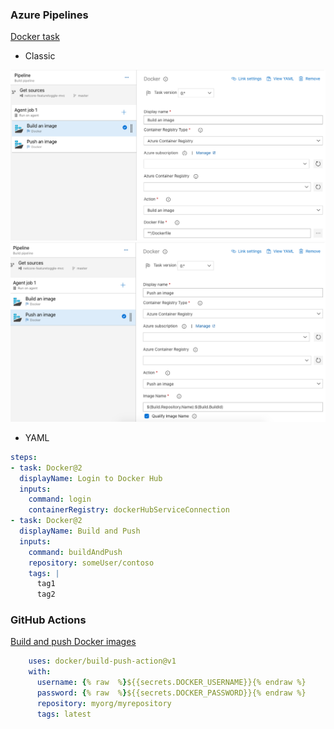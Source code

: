 ### Azure Pipelines
[Docker task](https://docs.microsoft.com/en-us/azure/devops/pipelines/tasks/build/docker?view=azure-devops)

- Classic

![Docker (build)](images/task-Docker-build.png)
![Docker (push)](images/task-Docker-push.png)

- YAML

```yaml
steps:
- task: Docker@2
  displayName: Login to Docker Hub
  inputs:
    command: login
    containerRegistry: dockerHubServiceConnection
- task: Docker@2
  displayName: Build and Push
  inputs:
    command: buildAndPush
    repository: someUser/contoso
    tags: |
      tag1
      tag2
```

### GitHub Actions
[Build and push Docker images](https://github.com/marketplace/actions/build-and-push-docker-images)
```yaml
    uses: docker/build-push-action@v1
    with:
      username: {% raw  %}${{secrets.DOCKER_USERNAME}}{% endraw %}
      password: {% raw  %}${{secrets.DOCKER_PASSWORD}}{% endraw %}
      repository: myorg/myrepository
      tags: latest
```
